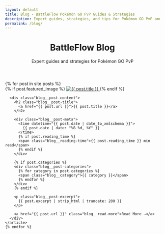 ```yaml
---
layout: default
title: Blog - BattleFlow Pokémon GO PvP Guides & Strategies
description: Expert guides, strategies, and tips for Pokémon GO PvP and Go Battle League. Learn team building, meta analysis, and winning strategies.
permalink: /blog/
---
```


<div class="blog container">
  <header class="blog__header">
    <h1>BattleFlow Blog</h1>
    <p>Expert guides and strategies for Pokémon GO PvP</p>
  </header>

  <div class="blog__posts">
    {% for post in site.posts %}
    <article class="blog__post-preview">
      {% if post.featured_image %}
      <a href="{{ post.url }}" class="blog__post-image">
        <img src="{{ post.featured_image }}" alt="{{ post.title }}">
      </a>
      {% endif %}
      
      <div class="blog__post-content">
        <h2 class="blog__post-title">
          <a href="{{ post.url }}">{{ post.title }}</a>
        </h2>
        
        <div class="blog__post-meta">
          <time datetime="{{ post.date | date_to_xmlschema }}">
            {{ post.date | date: "%B %d, %Y" }}
          </time>
          {% if post.reading_time %}
          <span class="blog__reading-time">{{ post.reading_time }} min read</span>
          {% endif %}
        </div>
        
        {% if post.categories %}
        <div class="blog__post-categories">
          {% for category in post.categories %}
          <span class="blog__category">{{ category }}</span>
          {% endfor %}
        </div>
        {% endif %}
        
        <p class="blog__post-excerpt">
          {{ post.excerpt | strip_html | truncate: 200 }}
        </p>
        
        <a href="{{ post.url }}" class="blog__read-more">Read More →</a>
      </div>
    </article>
    {% endfor %}
  </div>
</div>
